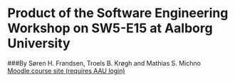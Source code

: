 # Product of the Software Engineering Workshop on SW5-E15 at Aalborg University
###By Søren H. Frandsen, Troels B. Krøgh and Mathias S. Michno  
[Moodle course site (requires AAU login)](https://www.moodle.aau.dk/course/view.php?id=13630)
